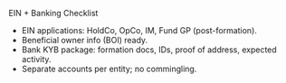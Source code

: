 EIN + Banking Checklist
- EIN applications: HoldCo, OpCo, IM, Fund GP (post-formation).
- Beneficial owner info (BOI) ready.
- Bank KYB package: formation docs, IDs, proof of address, expected activity.
- Separate accounts per entity; no commingling.
